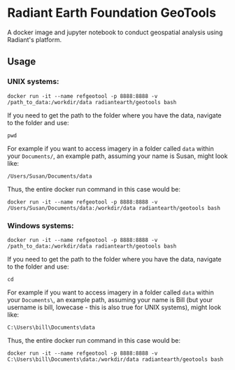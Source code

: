# Radiant Earth Foundation GeoTools

A docker image and jupyter notebook to conduct geospatial analysis using Radiant's platform. 

## Usage

### UNIX systems:

```
docker run -it --name refgeotool -p 8888:8888 -v /path_to_data:/workdir/data radiantearth/geotools bash
```

If you need to get the path to the folder where you have the data, navigate to the folder and use:

```
pwd
```

For example if you want to access imagery in a folder called `data` within your `Documents/`, an example path, assuming your name is Susan, might look like:

```
/Users/Susan/Documents/data
```

Thus, the entire docker run command in this case would be:

```
docker run -it --name refgeotool -p 8888:8888 -v /Users/Susan/Documents/data:/workdir/data radiantearth/geotools bash
```

### Windows systems:


```
docker run -it --name refgeotool -p 8888:8888 -v /path_to_data:/workdir/data radiantearth/geotools bash
```

If you need to get the path to the folder where you have the data, navigate to the folder and use:

```
cd
```

For example if you want to access imagery in a folder called `data` within your `Documents\`, an example path, assuming your name is Bill (but your username is bill, lowecase - this is also true for UNIX systems), might look like:

```
C:\Users\bill\Documents\data
```

Thus, the entire docker run command in this case would be:

```
docker run -it --name refgeotool -p 8888:8888 -v C:\Users\bill\Documents\data:/workdir/data radiantearth/geotools bash
```
